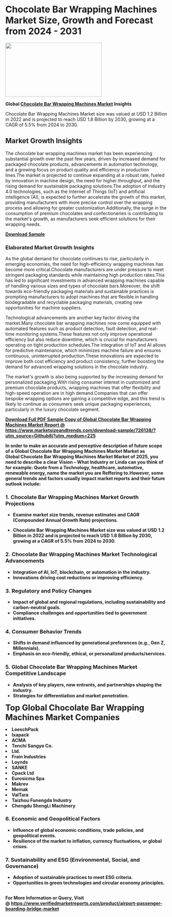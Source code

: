 <H1>Chocolate Bar Wrapping Machines Market Size, Growth and Forecast from 2024 - 2031</H1><img class="aligncenter size-medium wp-image-584254" src="https://thirdeyenews.in/wp-content/uploads/2024/09/Global-Market-Research-300x168.jpeg" alt="" width="300" height="168" /><p><strong>Global&nbsp;<a href="https://www.marketsizeandtrends.com/download-sample/726138/?utm_source=Github8j?utm_medium=225">Chocolate Bar Wrapping Machines Market</a> Insights</strong></p><p>Chocolate Bar Wrapping Machines Market size was valued at USD 1.2 Billion in 2022 and is projected to reach USD 1.8 Billion by 2030, growing at a CAGR of 5.5% from 2024 to 2030.</p><p><h2>Market Growth Insights</h2> <p>The chocolate bar wrapping machines market has been experiencing substantial growth over the past few years, driven by increased demand for packaged chocolate products, advancements in automation technology, and a growing focus on product quality and efficiency in production lines.The market is projected to continue expanding at a robust rate, fueled by innovation in machine design, the need for higher throughput, and the rising demand for sustainable packaging solutions.The adoption of Industry 4.0 technologies, such as the Internet of Things (IoT) and artificial intelligence (AI), is expected to further accelerate the growth of this market, providing manufacturers with more precise control over the wrapping process and allowing for greater customization.Additionally, the surge in the consumption of premium chocolates and confectioneries is contributing to the market's growth, as manufacturers seek efficient solutions for their wrapping needs.</p> <p><strong><a href="#">Download Sample</a></strong></p> <h3>Elaborated Market Growth Insights</h3> <p>As the global demand for chocolate continues to rise, particularly in emerging economies, the need for high-efficiency wrapping machines has become more critical.Chocolate manufacturers are under pressure to meet stringent packaging standards while maintaining high production rates.This has led to significant investments in advanced wrapping machines capable of handling various sizes and types of chocolate bars.Moreover, the shift towards eco-friendly packaging materials and sustainable practices is prompting manufacturers to adopt machines that are flexible in handling biodegradable and recyclable packaging materials, creating new opportunities for machine suppliers.</p> <p>Technological advancements are another key factor driving the market.Many chocolate bar wrapping machines now come equipped with automated features such as product detection, fault detection, and real-time monitoring systems.These features not only improve operational efficiency but also reduce downtime, which is crucial for manufacturers operating on tight production schedules.The integration of IoT and AI allows for predictive maintenance, which minimizes machine failure and ensures continuous, uninterrupted production.These innovations are expected to improve both cost efficiency and product consistency, further boosting the demand for advanced wrapping solutions in the chocolate industry.</p> <p>The market's growth is also being supported by the increasing demand for personalized packaging.With rising consumer interest in customized and premium chocolate products, wrapping machines that offer flexibility and high-speed operation are in high demand.Companies that can offer bespoke wrapping options are gaining a competitive edge, and this trend is likely to continue as consumers seek unique packaging experiences, particularly in the luxury chocolate segment.</p> <p><strong><a href="#"></p><p><span class=""><strong>Download Full PDF Sample Copy of Global Chocolate Bar Wrapping Machines Market Report</strong> @ <a href="https://www.marketsizeandtrends.com/download-sample/726138/?utm_source=Github8j?utm_medium=225" target="_blank">https://www.marketsizeandtrends.com/download-sample/726138/?utm_source=Github8j?utm_medium=225</a></span></p><p>In order to make an accurate and perceptive description of future scope of a Global&nbsp;Chocolate Bar Wrapping Machines Market Market as Global&nbsp;Chocolate Bar Wrapping Machines Market Market of 2025, you need to describe a clear Vision &ndash; What Industry or Linda can you think of for example: Quote from a Technology, healthcare, automotive, renewable energy, name the market you are Reffering to.However, some general trends and factors usually impact market reports and their future outlook include:</p><h3>1.&nbsp;<strong>Chocolate Bar Wrapping Machines Market Growth Projections</strong></h3><ul><li>Examine market size trends, revenue estimates and CAGR (Compounded Annual Growth Rate) projections.</li><li><p>Chocolate Bar Wrapping Machines Market size was valued at USD 1.2 Billion in 2022 and is projected to reach USD 1.8 Billion by 2030, growing at a CAGR of 5.5% from 2024 to 2030.</p></li></ul><h3>2.&nbsp;<strong>Chocolate Bar Wrapping Machines Market Technological Advancements</strong></h3><ul><li>Integration of AI, IoT, blockchain, or automation in the industry.</li><li>Innovations driving cost reductions or improving efficiency.</li></ul><h3>3.&nbsp;<strong>Regulatory and Policy Changes</strong></h3><ul><li>Impact of global and regional regulations, including sustainability and carbon-neutral goals.</li><li>Compliance challenges and opportunities tied to government initiatives.</li></ul><h3>4.&nbsp;<strong>Consumer Behavior Trends</strong></h3><ul><li>Shifts in demand influenced by generational preferences (e.g., Gen Z, Millennials).</li><li>Emphasis on eco-friendly, ethical, or personalized products/services.</li></ul><h3>5.&nbsp;<strong>Global Chocolate Bar Wrapping Machines Market Competitive Landscape</strong></h3><ul><li>Analysis of key players, new entrants, and partnerships shaping the industry.</li><li>Strategies for differentiation and market penetration.</li></ul><p data-pm-slice="1 1 []"><span style="color: inherit; font-family: inherit; font-size: 25px;">Top Global Chocolate Bar Wrapping Machines Market Companies</span></p><div class="" data-test-id=""><p><li>LoeschPack</li><li> Ixapack</li><li> ACMA</li><li> Tenchi Sangyo Co.</li><li> Ltd.</li><li> Frain Industries</li><li> Loynds</li><li> SANKE</li><li> Cpack Ltd</li><li> Eurosicma Spa</li><li> Makrev</li><li> Memak</li><li> ValTara</li><li> Taizhou Funengda Industry</li><li> Chengdu ShengLi Machinery</li></p></div><h3>6.&nbsp;<strong>Economic and Geopolitical Factors</strong></h3><ul><li>Influence of global economic conditions, trade policies, and geopolitical events.</li><li>Resilience of the market to inflation, currency fluctuations, or global crises.</li></ul><h3>7.&nbsp;<strong>Sustainability and ESG (Environmental, Social, and Governance)</strong></h3><ul><li>Adoption of sustainable practices to meet ESG criteria.</li><li>Opportunities in green technologies and circular economy principles.</li></ul><h2><strong style="font-size: 14px;">For More Information or Query, Visit @&nbsp;</strong><a style="background-color: #ffffff; font-size: 14px;" href="https://www.marketsizeandtrends.com/report/chocolate-bar-wrapping-machines-market/" target="_blank">https://www.verifiedmarketreports.com/product/airport-passenger-boarding-bridge-market</a></h2>